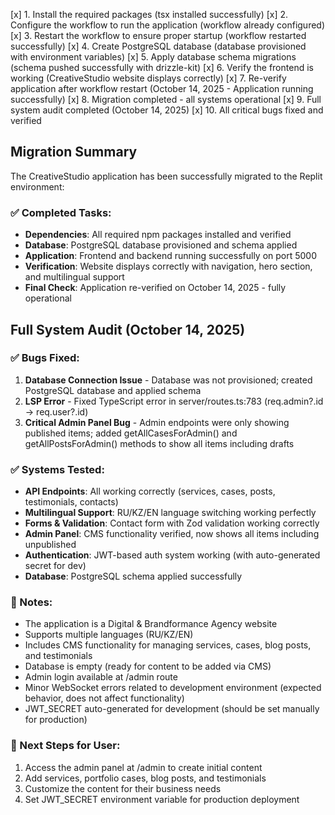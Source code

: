 [x] 1. Install the required packages (tsx installed successfully)
[x] 2. Configure the workflow to run the application (workflow already configured)
[x] 3. Restart the workflow to ensure proper startup (workflow restarted successfully)
[x] 4. Create PostgreSQL database (database provisioned with environment variables)
[x] 5. Apply database schema migrations (schema pushed successfully with drizzle-kit)
[x] 6. Verify the frontend is working (CreativeStudio website displays correctly)
[x] 7. Re-verify application after workflow restart (October 14, 2025 - Application running successfully)
[x] 8. Migration completed - all systems operational
[x] 9. Full system audit completed (October 14, 2025)
[x] 10. All critical bugs fixed and verified

## Migration Summary

The CreativeStudio application has been successfully migrated to the Replit environment:

### ✅ Completed Tasks:
- **Dependencies**: All required npm packages installed and verified
- **Database**: PostgreSQL database provisioned and schema applied
- **Application**: Frontend and backend running successfully on port 5000
- **Verification**: Website displays correctly with navigation, hero section, and multilingual support
- **Final Check**: Application re-verified on October 14, 2025 - fully operational

## Full System Audit (October 14, 2025)

### ✅ Bugs Fixed:
1. **Database Connection Issue** - Database was not provisioned; created PostgreSQL database and applied schema
2. **LSP Error** - Fixed TypeScript error in server/routes.ts:783 (req.admin?.id -> req.user?.id)
3. **Critical Admin Panel Bug** - Admin endpoints were only showing published items; added getAllCasesForAdmin() and getAllPostsForAdmin() methods to show all items including drafts

### ✅ Systems Tested:
- **API Endpoints**: All working correctly (services, cases, posts, testimonials, contacts)
- **Multilingual Support**: RU/KZ/EN language switching working perfectly
- **Forms & Validation**: Contact form with Zod validation working correctly
- **Admin Panel**: CMS functionality verified, now shows all items including unpublished
- **Authentication**: JWT-based auth system working (with auto-generated secret for dev)
- **Database**: PostgreSQL schema applied successfully

### 📝 Notes:
- The application is a Digital & Brandformance Agency website
- Supports multiple languages (RU/KZ/EN)
- Includes CMS functionality for managing services, cases, blog posts, and testimonials
- Database is empty (ready for content to be added via CMS)
- Admin login available at /admin route
- Minor WebSocket errors related to development environment (expected behavior, does not affect functionality)
- JWT_SECRET auto-generated for development (should be set manually for production)

### 🚀 Next Steps for User:
1. Access the admin panel at /admin to create initial content
2. Add services, portfolio cases, blog posts, and testimonials
3. Customize the content for their business needs
4. Set JWT_SECRET environment variable for production deployment
